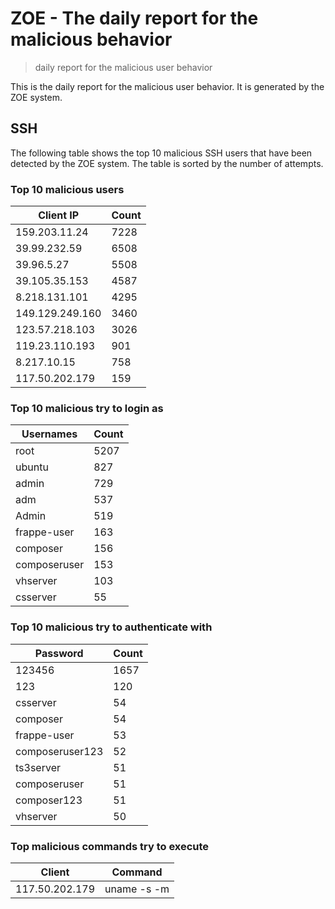 # ZOE - The daily report for the malicious behavior

> daily report for the malicious user behavior

This is the daily report for the malicious user behavior. It is generated by the ZOE system.

## SSH

The following table shows the top 10 malicious SSH users that have been detected by the ZOE
system. The table is sorted by the number of attempts.

### Top 10 malicious users

| Client IP | Count    |
|-----------|----------|
| 159.203.11.24 | 7228 |
| 39.99.232.59 | 6508 |
| 39.96.5.27 | 5508 |
| 39.105.35.153 | 4587 |
| 8.218.131.101 | 4295 |
| 149.129.249.160 | 3460 |
| 123.57.218.103 | 3026 |
| 119.23.110.193 | 901 |
| 8.217.10.15 | 758 |
| 117.50.202.179 | 159 |

### Top 10 malicious try to login as

| Usernames | Count    |
|-----------|----------|
| root | 5207 |
| ubuntu | 827 |
| admin | 729 |
| adm | 537 |
| Admin | 519 |
| frappe-user | 163 |
| composer | 156 |
| composeruser | 153 |
| vhserver | 103 |
| csserver | 55 |

### Top 10 malicious try to authenticate with

| Password | Count    |
|-----------|----------|
| 123456 | 1657 |
| 123 | 120 |
| csserver | 54 |
| composer | 54 |
| frappe-user | 53 |
| composeruser123 | 52 |
| ts3server | 51 |
| composeruser | 51 |
| composer123 | 51 |
| vhserver | 50 |

### Top malicious commands try to execute

| Client | Command |
|--------|---------|
| 117.50.202.179 | uname -s -m |
